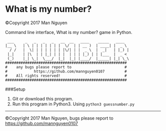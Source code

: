 What is my number?
==================
©Copyright 2017 Man Nguyen

Command line interface, What is my number? game in Python.

```
 ___     _   _   _   _   __  __   ____    _____   ____  
|__ \   | \ | | | | | | |  \/  | | __ )  | ____| |  _ \ 
  / /   |  \| | | | | | | |\/| | |  _ \  |  _|   | |_) |
 |_|    | |\  | | |_| | | |  | | | |_) | | |___  |  _ < 
 (_)    |_| \_|  \___/  |_|  |_| |____/  |_____| |_| \_\                                        
#######################################################
#    any bugs please report to                        #
#            https://github.com/mannguyen0107         #
#    All rights reserved!                             #
#######################################################
```

###Setup
1. Git or download this program.
2. Run this program in Python3. Using ``python3 guessnumber.py``


---
©Copyright 2017 Man Nguyen, bugs please report to https://github.com/mannguyen0107
